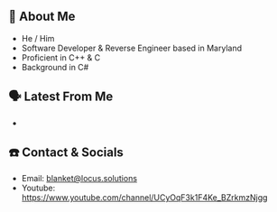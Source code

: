 
## 📖 About Me
 - He / Him
 - Software Developer & Reverse Engineer based in Maryland
 - Proficient in C++ & C
 - Background in C#

## 🗣️ Latest From Me
 - 

## ☎️ Contact & Socials
 - Email: blanket@locus.solutions
 - Youtube: https://www.youtube.com/channel/UCyOqF3k1F4Ke_BZrkmzNjgg
